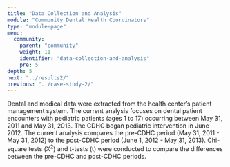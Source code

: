 ```yaml
---
title: "Data Collection and Analysis"
module: "Community Dental Health Coordinators"
type: "module-page"
menu:
  community:
    parent: "community"
    weight: 11
    identifier: "data-collection-and-analysis"
    pre: 5
depth: 5
next: "../results2/"
previous: "../case-study-2/"
---
```

<div class="pageblock"><p>Dental and medical data were extracted from the health center’s patient management system. The current analysis focuses on dental patient encounters with pediatric patients (ages 1 to 17) occurring between May 31, 2011 and May 31, 2013. The CDHC began pediatric intervention in June 2012. The current analysis compares the pre-CDHC period (May 31, 2011 - May 31, 2012) to the post-CDHC period (June 1, 2012 - May 31, 2013). Chi-square tests (Χ<sup>2</sup>) and t-tests (t) were conducted to compare the differences between the pre-CDHC and post-CDHC periods.</p>
</div>